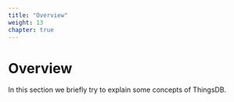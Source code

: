 ```yaml
---
title: "Overview"
weight: 13
chapter: true
---
```


# Overview

In this section we briefly try to explain some concepts of ThingsDB.